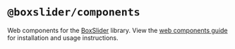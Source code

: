 # `@boxslider/components`

Web components for the [BoxSlider](https://philparsons.co.uk/slider/) library. View the
[web components guide](https://philparsons.co.uk/slider/docs/guides/web-components) for installation
and usage instructions.
